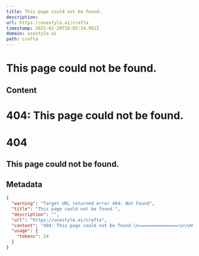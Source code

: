 ```yaml
---
title: This page could not be found.
description: 
url: https://usestyle.ai/crafta
timestamp: 2025-01-20T16:05:14.992Z
domain: usestyle.ai
path: crafta
---
```


# This page could not be found.



## Content

404: This page could not be found.
===============

404
===

This page could not be found.
-----------------------------

## Metadata

```json
{
  "warning": "Target URL returned error 404: Not Found",
  "title": "This page could not be found.",
  "description": "",
  "url": "https://usestyle.ai/crafta",
  "content": "404: This page could not be found.\n===============\n\n404\n===\n\nThis page could not be found.\n-----------------------------",
  "usage": {
    "tokens": 24
  }
}
```
